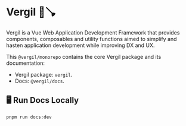 # Vergil 💚🪠

Vergil is a Vue Web Application Development Framework that provides components, composables and utility functions aimed to simplify and hasten application development while improving DX and UX.
 
This `@vergil/monorepo` contains the core Vergil package and its documentation:

- Vergil package: `vergil`.
- Docs: `@vergil/docs`.

## 🖥️ Run Docs Locally

```cmd
pnpm run docs:dev
```